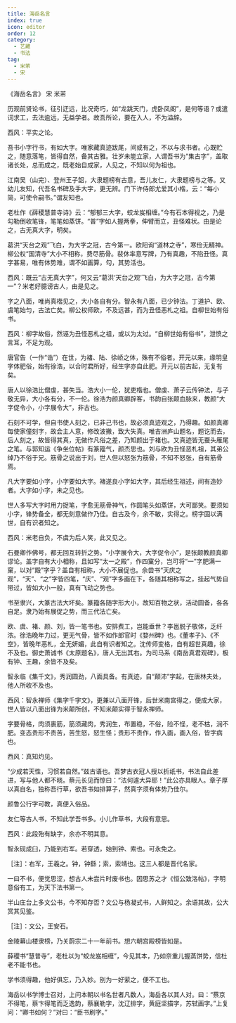 ```yaml
---
title: 海岳名言
index: true
icon: editor
order: 12
category:
  - 艺藏
  - 书法
tag:
  - 米芾
  - 宋
---
```


《海岳名言》 宋 米芾  

历观前贤论书，征引迂远，比况奇巧，如“龙跳天门，虎卧凤阁”，是何等语？或遣词求工，去法逾远，无益学者。故吾所论，要在入人，不为溢辞。  

西风：平实之论。  

吾书小字行书，有如大字。唯家藏真迹跋尾，间或有之，不以与求书者。心既贮之，随意落笔，皆得自然，备其古雅。壮岁未能立家，人谓吾书为“集古字”，盖取诸长处，总而成之，既老始自成家，人见之，不知以何为祖也。  

江南吴（山完）、登州王子韶，大隶题榜有古意，吾儿友仁，大隶题榜与之等。又幼儿友知，代吾名书碑及手大字，更无辨。门下许侍郎尤爱其小楷，云：“每小简，可使令嗣书。”谓友知也。  

老杜作《薛稷慧普寺诗》云：“郁郁三大字，蛟龙岌相缠。”今有石本得视之，乃是勾勒倒收笔锋，笔笔如蒸饼。“普”字如人握两拳，伸臂而立，丑怪难状。由是论之，古无真大字，明矣。  

葛洪“天台之观”飞白，为大字之冠，古今第一。欧阳询“道林之寺”，寒俭无精神。柳公权“国清寺”大小不相称，费尽筋骨。裴休率意写牌，乃有真趣，不陷丑怪。真字甚易，唯有体势难，谓不如画算，勾，其势活也。  

西风：既云“古无真大字”，何又云“葛洪‘天台之观’飞白，为大字之冠，古今第一”？米老好臆谤古人，由是见之。  

字之八面，唯尚真楷见之，大小各自有分。智永有八面，已少钟法。丁道护、欧、虞笔始匀，古法亡矣。柳公权师欧，不及远甚，而为丑怪恶札之祖。自柳世始有俗书。  

西风：柳字故俗，然诬为丑怪恶札之祖，或以为太过。“自柳世始有俗书”，泄愤之言耳，不足为观。  

唐官告（一作“诰”）在世，为褚、陆、徐峤之体，殊有不俗者。开元以来，缘明皇字体肥俗，始有徐浩，以合时君所好，经生字亦自此肥。开元以前古起，无复有矣。  

唐人以徐浩比僧虔，甚失当。浩大小一伦，犹吏楷也。僧虔、萧子云传钟法，与子敬无异，大小各有分，不一伦。徐浩为颜真卿辟客，书韵自张颠血脉来，教颜“大字促令小，小字展令大”，非古也。  

石刻不可学，但自书使人刻之，已非己书也，故必须真迹观之，乃得趣。如颜真卿每使家僮刻字，故会主人意，修改波撇，致大失真。唯吉洲庐山题名，题讫而去，后人刻之，故皆得其真，无做作凡俗之差，乃知颜出于褚也。又真迹皆无蚕头雁尾之笔。与郭知运《争坐位帖》有篆籀气，颜杰思也。刘与欧为丑怪恶札祖，其弟公绰乃不俗于兄。筋骨之说出于刘，世人但以怒张为筋骨，不知不怒张，自有筋骨焉。  

凡大字要如小字，小字要如大字。褚遂良小字如大字，其后经生祖述，间有造妙者。大字如小字，未之见也。  

世人多写大字时用力捉笔，字愈无筋骨神气，作圆笔头如蒸饼，大可鄙笑。要须如小字，锋势备全，都无刻意做作乃佳。自古及今，余不敏，实得之。榜字固以满世，自有识者知之。  

西风：米老自负，不虞为后人笑，此又见之。  

石曼卿作佛号，都无回互转折之势。“小字展令大，大字促令小”，是张颠教颜真卿谬论。盖字自有大小相称，且如写“太一之殿”，作四窠分，岂可将“一”字肥满一窠，以对“殿”字乎？盖自有相称，大小不展促也。余尝书“天庆之观”，“天”、“之”字皆四笔，“庆”、“观”字多画在下，各随其相称写之，挂起气势自带过，皆如大小一般，真有飞动之势也。  

书至隶兴，大篆古法大坏矣。篆籀各随字形大小，故知百物之状，活动圆备，各各自足。隶乃始有展促之势，而三代法亡矣。  

欧、虞、褚、颜、刘，皆一笔书也。安排费工，岂能垂世？李邕脱子敬体，乏纤浓。徐浩晚年力过，更无气骨，皆不如作郎官时《婺州碑》也。《董孝子》、《不空》，皆晚年恶札，全无妍媚，此自有识者知之。沈传师变格，自有超世真趣，徐不及也。御史萧诚书《太原题名》，唐人无出其右。为司马系《南岳真君观碑》，极有钟、王趣，余皆不及矣。  

智永临《集千文》，秀润圆劲，八面具备。有真迹，自“颠沛”字起，在唐林夫处，他人所收不及也。  

西风：智永禅师《集字千字文》，更兼以八面开锋，后世米南宫得之，便成大家，世人皆以八面出锋为米颠所创，不知米颠实得于智永禅师。  

字要骨格，肉须裹筋，筋须藏肉，秀润生，布置稳，不俗，险不怪，老不枯，润不肥。变态贵形不贵苦，苦生怒，怒生怪；贵形不贵作，作入画，画入俗，皆字病也。  

西风：真知灼见。  

“少成若天性，习惯若自然。”兹古语也。吾梦古衣冠人授以折纸书，书法自此差进，写与他人都不晓。蔡元长见而惊曰：“法何遽大异耶！”此公亦具眼人。章子厚以真自名，独称吾行草，欲吾书如排算子，然真字须有体势乃佳尔。  

颜鲁公行字可教，真便入俗品。  

友仁等古人书，不知此学吾书多。小儿作草书，大段有意思。  

西风：此段殆有缺字，余亦不明其意。  

智永砚成臼，乃能到右军。若穿透，始到钟、索也。可永免之。  

［注］：右军，王羲之。钟，钟繇；索，索靖也。这三人都是晋代名家。  

一曰不书，便觉思涩，想古人未尝片时废书也。因思苏之才《恒公致洛帖》，字明意俗有工，为天下法书第一。  

半山庄台上多文公书，今不知存否？文公与杨凝式书，人鲜知之。余语其故，公大赏其见鉴。  

［注］：文公，王安石。  

金陵幕山楼隶榜，乃关蔚宗二十一年前书。想六朝宫殿榜皆如是。  

薛稷书“慧普寺”，老杜以为“蛟龙岌相缠”，今见其本，乃如奈重儿握蒸饼势，信杜老不能书也。  

学书须得趣，他好俱忘，乃入妙。别为一好萦之，便不工也。  

海岳以书学博士召对，上问本朝以书名世者凡数人，海岳各以其人对。曰：“蔡京不得笔，蔡卞得笔而乏逸韵，蔡襄勒字，沈辽排字，黄庭坚描字，苏轼画字。”上复问：“卿书如何？”对曰：“臣书刷字。”  
